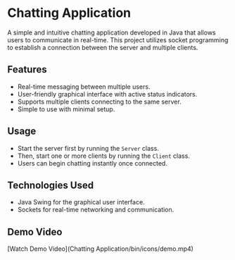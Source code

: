 
# Chatting Application

A simple and intuitive chatting application developed in Java that allows users to communicate in real-time. This project utilizes socket programming to establish a connection between the server and multiple clients.

## Features
- Real-time messaging between multiple users.
- User-friendly graphical interface with active status indicators.
- Supports multiple clients connecting to the same server.
- Simple to use with minimal setup.

## Usage
- Start the server first by running the `Server` class.
- Then, start one or more clients by running the `Client` class.
- Users can begin chatting instantly once connected.

## Technologies Used
- Java Swing for the graphical user interface.
- Sockets for real-time networking and communication.

## Demo Video
[Watch Demo Video](Chatting Application/bin/icons/demo.mp4)









